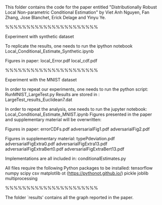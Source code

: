This folder contains the code for the paper entitled "Distributionally Robust Local Non-parametric Conditional Estimation" by Viet Anh Nguyen, Fan Zhang, Jose Blanchet, Erick Delage and Yinyu Ye.

%%%%%%%%%%%%%%%%%%%%%%

Experiment with synthetic dataset

To replicate the results, one needs to run the ipython notebook Local_Conditional_Estimate_Synthetic.ipynb

Figures in paper: local_Error.pdf local_cdf.pdf

%%%%%%%%%%%%%%%%%%%%%%

Experiment with the MNIST dataset

In order to repeat our experiments, one needs to run the python script: RunMNIST_LargeTest.py
Results are stored in : LargeTest_results_Euclidean7.dat

In order to repeat the analysis, one needs to run the jupyter notebook: Local_Conditional_Estimate_MNIST.ipynb
Figures presented in the paper and supplementary material will be overwritten:

Figures in paper: errorCDFs.pdf adversarialFig1.pdf adversarialFig2.pdf

Figures in supplementary material: typePdeviation.pdf adversarialFigExtra0.pdf adversarialFigExtra13.pdf adversarialFigExtraBert0.pdf adversarialFigExtraBert13.pdf

Implementations are all included in: conditionalEstimates.py

All files require the following Python packages to be installed: tensorflow numpy scipy csv matplotlib ot (https://pythonot.github.io/) pickle joblib multiprocessing

%%%%%%%%%%%%%%%%%%%%%%

The folder `results' contains all the graph reported in the paper.
